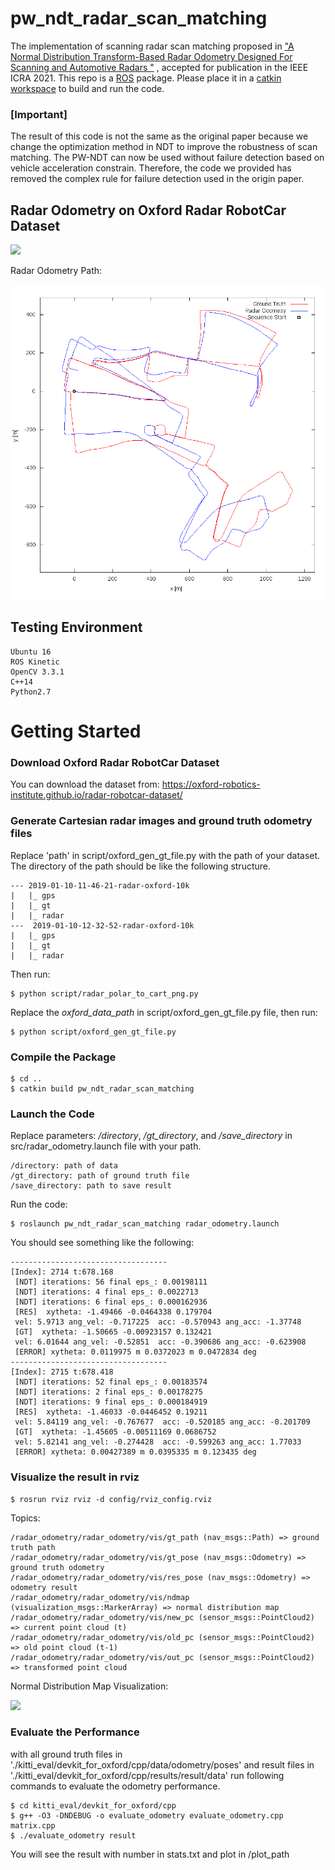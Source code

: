 # pw_ndt_radar_scan_matching

The implementation of scanning radar scan matching proposed in ["A Normal Distribution Transform-Based Radar Odometry Designed For Scanning and Automotive Radars
"](https://arxiv.org/abs/2103.07908) , accepted for publication in the IEEE ICRA 2021. This repo is a [ROS](http://wiki.ros.org/action/fullsearch/noetic/Installation/Ubuntu?action=fullsearch&context=180&value=linkto%3A%22noetic%2FInstallation%2FUbuntu%22) package. Please place it in a [catkin workspace](http://wiki.ros.org/catkin/Tutorials/create_a_workspace) to build and run the code.

### [Important] 

The result of this code is not the same as the original paper because we change the optimization method in NDT to improve the robustness of scan matching. The PW-NDT can now be used without failure detection based on vehicle acceleration constrain. Therefore, the code we provided has removed the complex rule for failure detection used in the origin paper.

## Radar Odometry on Oxford Radar RobotCar Dataset
![](img/scanning_ro.gif)

Radar Odometry Path:

<img src="img/path1.png" alt="drawing" style="width:600px;"/>

## Testing Environment
```
Ubuntu 16
ROS Kinetic
OpenCV 3.3.1
C++14
Python2.7
```

# Getting Started

### Download Oxford Radar RobotCar Dataset
You can download the dataset from:
https://oxford-robotics-institute.github.io/radar-robotcar-dataset/

### Generate Cartesian radar images and ground truth odometry files

Replace 'path' in script/oxford_gen_gt_file.py with the path of your dataset. The directory of the path should be like the following structure. 

```
--- 2019-01-10-11-46-21-radar-oxford-10k
|   |_ gps
|   |_ gt
|   |_ radar
---  2019-01-10-12-32-52-radar-oxford-10k
|   |_ gps
|   |_ gt
|   |_ radar
```
Then run:
```
$ python script/radar_polar_to_cart_png.py
```

Replace the *oxford_data_path* in script/oxford_gen_gt_file.py file, then run:
```
$ python script/oxford_gen_gt_file.py
```

### Compile the Package
```
$ cd ..
$ catkin build pw_ndt_radar_scan_matching
```

### Launch the Code
Replace parameters: */directory*, */gt_directory*, and */save_directory* in src/radar_odometry.launch file with your path.

```
/directory: path of data
/gt_directory: path of ground truth file
/save_directory: path to save result
```

Run the code:
```
$ roslaunch pw_ndt_radar_scan_matching radar_odometry.launch
```
You should see something like the following:
```
-----------------------------------
[Index]: 2714 t:678.168
 [NDT] iterations: 56 final eps_: 0.00198111
 [NDT] iterations: 4 final eps_: 0.0022713
 [NDT] iterations: 6 final eps_: 0.000162936
 [RES]  xytheta: -1.49466 -0.0464338 0.179704
 vel: 5.9713 ang_vel: -0.717225  acc: -0.570943 ang_acc: -1.37748
 [GT]  xytheta: -1.50665 -0.00923157 0.132421
 vel: 6.01644 ang_vel: -0.52851  acc: -0.390686 ang_acc: -0.623908
 [ERROR] xytheta: 0.0119975 m 0.0372023 m 0.0472834 deg
-----------------------------------
[Index]: 2715 t:678.418
 [NDT] iterations: 52 final eps_: 0.00183574
 [NDT] iterations: 2 final eps_: 0.00178275
 [NDT] iterations: 9 final eps_: 0.000184919
 [RES]  xytheta: -1.46033 -0.0446452 0.19211
 vel: 5.84119 ang_vel: -0.767677  acc: -0.520185 ang_acc: -0.201709
 [GT]  xytheta: -1.45605 -0.00511169 0.0686752
 vel: 5.82141 ang_vel: -0.274428  acc: -0.599263 ang_acc: 1.77033
 [ERROR] xytheta: 0.00427389 m 0.0395335 m 0.123435 deg
```

### Visualize the result in rviz
```
$ rosrun rviz rviz -d config/rviz_config.rviz
```
Topics:
```
/radar_odometry/radar_odometry/vis/gt_path (nav_msgs::Path) => ground truth path
/radar_odometry/radar_odometry/vis/gt_pose (nav_msgs::Odometry) => ground truth odometry
/radar_odometry/radar_odometry/vis/res_pose (nav_msgs::Odometry) => odometry result
/radar_odometry/radar_odometry/vis/ndmap (visualization_msgs::MarkerArray) => normal distribution map
/radar_odometry/radar_odometry/vis/new_pc (sensor_msgs::PointCloud2) => current point cloud (t)
/radar_odometry/radar_odometry/vis/old_pc (sensor_msgs::PointCloud2) => old point cloud (t-1)
/radar_odometry/radar_odometry/vis/out_pc (sensor_msgs::PointCloud2) => transformed point cloud
```
Normal Distribution Map Visualization:

![](img/normal_distribution_map.gif)


### Evaluate the Performance
with all ground truth files in './kitti_eval/devkit_for_oxford/cpp/data/odometry/poses' and result files in './kitti_eval/devkit_for_oxford/cpp/results/result/data' run following commands to evaluate the odometry performance.

```
$ cd kitti_eval/devkit_for_oxford/cpp
$ g++ -O3 -DNDEBUG -o evaluate_odometry evaluate_odometry.cpp matrix.cpp
$ ./evaluate_odometry result
```
You will see the result with number in stats.txt and plot in /plot_path


